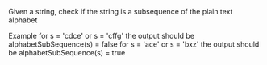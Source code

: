 Given a string, check if the string is a subsequence of the plain text alphabet

Example 
for s = 'cdce' or s =  'cffg' the output should  be alphabetSubSequence(s) = false
for s = 'ace' or s = 'bxz' the output should  be alphabetSubSequence(s) = true